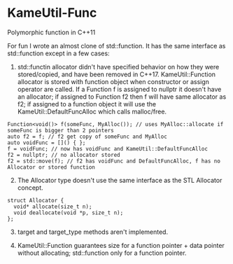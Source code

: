 # KameUtil-Func
Polymorphic function in C++11

For fun I wrote an almost clone of std::function. It has the same interface as std::function except in a few cases:

1) std::functin allocator didn't have specified behavior on how they were stored/copied, and have been removed in C++17. KameUtil::Function allocator is stored with function object when constructor or assign operator are called. If a Function f is assigned to nullptr it doesn't have an allocator; if assigned to Function f2 then f will have same allocator as f2; if assigned to a function object it will use the KameUtil::DefaultFuncAlloc which calls malloc/free.
```
Function<void()> f(someFunc, MyAlloc()); // uses MyAlloc::allocate if someFunc is bigger than 2 pointers 
auto f2 = f; // f2 get copy of someFunc and MyAlloc
auto voidFunc = []() { }; 
f = voidFunc; // now has voidFunc and KameUtil::DefaultFuncAlloc
f2 = nullptr; // no allocator stored
f2 = std::move(f); // f2 has voidFunc and DefaultFuncAlloc, f has no Allocator or stored function
```

2) The Allocator type doesn't use the same interface as the STL Allocator concept.
```
struct Allocator {
  void* allocate(size_t n);
  void deallocate(void *p, size_t n);
};
```

3) target and target_type methods aren't implemented.

4) KameUtil::Function guarantees size for a function pointer + data pointer without allocating; std::function only for a function pointer.
